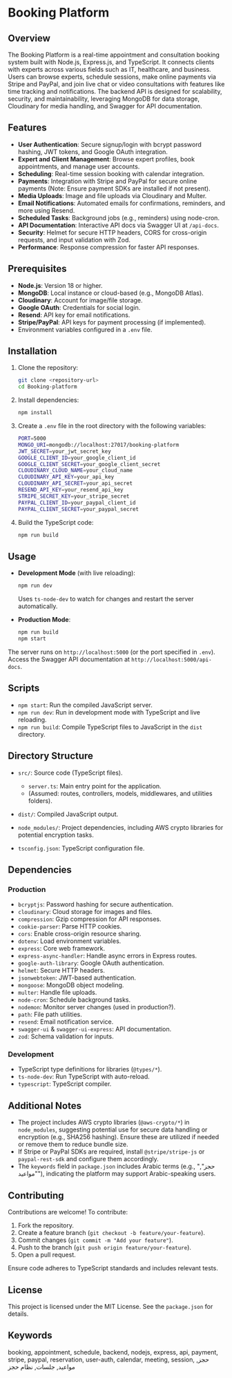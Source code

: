 # Booking Platform

## Overview
The Booking Platform is a real-time appointment and consultation booking system built with Node.js, Express.js, and TypeScript. It connects clients with experts across various fields such as IT, healthcare, and business. Users can browse experts, schedule sessions, make online payments via Stripe and PayPal, and join live chat or video consultations with features like time tracking and notifications. The backend API is designed for scalability, security, and maintainability, leveraging MongoDB for data storage, Cloudinary for media handling, and Swagger for API documentation.

## Features
- **User Authentication**: Secure signup/login with bcrypt password hashing, JWT tokens, and Google OAuth integration.
- **Expert and Client Management**: Browse expert profiles, book appointments, and manage user accounts.
- **Scheduling**: Real-time session booking with calendar integration.
- **Payments**: Integration with Stripe and PayPal for secure online payments (Note: Ensure payment SDKs are installed if not present).
- **Media Uploads**: Image and file uploads via Cloudinary and Multer.
- **Email Notifications**: Automated emails for confirmations, reminders, and more using Resend.
- **Scheduled Tasks**: Background jobs (e.g., reminders) using node-cron.
- **API Documentation**: Interactive API docs via Swagger UI at `/api-docs`.
- **Security**: Helmet for secure HTTP headers, CORS for cross-origin requests, and input validation with Zod.
- **Performance**: Response compression for faster API responses.

## Prerequisites
- **Node.js**: Version 18 or higher.
- **MongoDB**: Local instance or cloud-based (e.g., MongoDB Atlas).
- **Cloudinary**: Account for image/file storage.
- **Google OAuth**: Credentials for social login.
- **Resend**: API key for email notifications.
- **Stripe/PayPal**: API keys for payment processing (if implemented).
- Environment variables configured in a `.env` file.

## Installation
1. Clone the repository:
   ```bash
   git clone <repository-url>
   cd Booking-platform


2. Install dependencies:

   ```bash
   npm install
   ```

3. Create a `.env` file in the root directory with the following variables:

   ```bash
   PORT=5000
   MONGO_URI=mongodb://localhost:27017/booking-platform
   JWT_SECRET=your_jwt_secret_key
   GOOGLE_CLIENT_ID=your_google_client_id
   GOOGLE_CLIENT_SECRET=your_google_client_secret
   CLOUDINARY_CLOUD_NAME=your_cloud_name
   CLOUDINARY_API_KEY=your_api_key
   CLOUDINARY_API_SECRET=your_api_secret
   RESEND_API_KEY=your_resend_api_key
   STRIPE_SECRET_KEY=your_stripe_secret
   PAYPAL_CLIENT_ID=your_paypal_client_id
   PAYPAL_CLIENT_SECRET=your_paypal_secret
   ```

4. Build the TypeScript code:

   ```bash
   npm run build
   ```

## Usage

* **Development Mode** (with live reloading):

  ```bash
  npm run dev
  ```

  Uses `ts-node-dev` to watch for changes and restart the server automatically.

* **Production Mode**:

  ```bash
  npm run build
  npm start
  ```

The server runs on `http://localhost:5000` (or the port specified in `.env`). Access the Swagger API documentation at `http://localhost:5000/api-docs`.

## Scripts

* `npm start`: Run the compiled JavaScript server.
* `npm run dev`: Run in development mode with TypeScript and live reloading.
* `npm run build`: Compile TypeScript files to JavaScript in the `dist` directory.

## Directory Structure

* `src/`: Source code (TypeScript files).

  * `server.ts`: Main entry point for the application.
  * (Assumed: routes, controllers, models, middlewares, and utilities folders).
* `dist/`: Compiled JavaScript output.
* `node_modules/`: Project dependencies, including AWS crypto libraries for potential encryption tasks.
* `tsconfig.json`: TypeScript configuration file.

## Dependencies

### Production

* `bcryptjs`: Password hashing for secure authentication.
* `cloudinary`: Cloud storage for images and files.
* `compression`: Gzip compression for API responses.
* `cookie-parser`: Parse HTTP cookies.
* `cors`: Enable cross-origin resource sharing.
* `dotenv`: Load environment variables.
* `express`: Core web framework.
* `express-async-handler`: Handle async errors in Express routes.
* `google-auth-library`: Google OAuth authentication.
* `helmet`: Secure HTTP headers.
* `jsonwebtoken`: JWT-based authentication.
* `mongoose`: MongoDB object modeling.
* `multer`: Handle file uploads.
* `node-cron`: Schedule background tasks.
* `nodemon`: Monitor server changes (used in production?).
* `path`: File path utilities.
* `resend`: Email notification service.
* `swagger-ui` & `swagger-ui-express`: API documentation.
* `zod`: Schema validation for inputs.

### Development

* TypeScript type definitions for libraries (`@types/*`).
* `ts-node-dev`: Run TypeScript with auto-reload.
* `typescript`: TypeScript compiler.

## Additional Notes

* The project includes AWS crypto libraries (`@aws-crypto/*`) in `node_modules`, suggesting potential use for secure data handling or encryption (e.g., SHA256 hashing). Ensure these are utilized if needed or remove them to reduce bundle size.
* If Stripe or PayPal SDKs are required, install `@stripe/stripe-js` or `paypal-rest-sdk` and configure them accordingly.
* The `keywords` field in `package.json` includes Arabic terms (e.g., "حجز", "مواعيد"), indicating the platform may support Arabic-speaking users.

## Contributing

Contributions are welcome! To contribute:

1. Fork the repository.
2. Create a feature branch (`git checkout -b feature/your-feature`).
3. Commit changes (`git commit -m "Add your feature"`).
4. Push to the branch (`git push origin feature/your-feature`).
5. Open a pull request.

Ensure code adheres to TypeScript standards and includes relevant tests.

## License

This project is licensed under the MIT License. See the `package.json` for details.

## Keywords

booking, appointment, schedule, backend, nodejs, express, api, payment, stripe, paypal, reservation, user-auth, calendar, meeting, session, حجز, مواعيد, جلسات, نظام حجز

```

